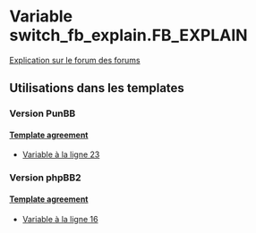 # Variable switch_fb_explain.FB_EXPLAIN
[Explication sur le forum des forums](http://forum.forumactif.com/t294113-listing-des-variables#switch_fb_explain.FB_EXPLAIN)
## Utilisations dans les templates
### Version PunBB
#### [Template agreement](punbb/agreement.md)
* [Variable à la ligne 23](../punbb/agreement.tpl#L23)
### Version phpBB2
#### [Template agreement](subsilver/agreement.md)
* [Variable à la ligne 16](../subsilver/agreement.tpl#L16)
